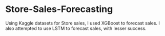 # Store-Sales-Forecasting

Using Kaggle datasets for Store sales, I used XGBoost to forecast sales. I also attempted to use LSTM to forecast sales, with lesser success.
